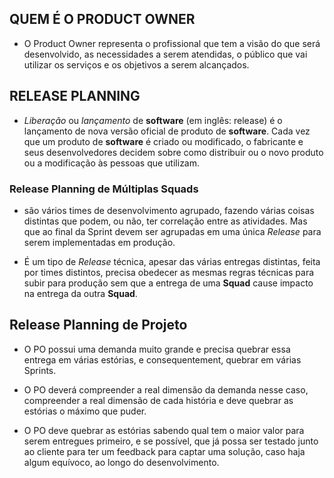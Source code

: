 ## QUEM É O PRODUCT OWNER
- O Product Owner representa o profissional que tem a visão do que será desenvolvido, as necessidades a serem atendidas, o público que vai utilizar os serviços e os objetivos a serem alcançados.

## RELEASE PLANNING
- *Liberação* ou *lançamento* de **software** (em inglês: release) é o lançamento de nova versão oficial de produto de **software**. Cada vez que um produto de **software** é criado ou modificado, o fabricante e seus desenvolvedores decidem sobre como distribuir ou o novo produto ou a modificação às pessoas que utilizam.

### Release Planning de Múltiplas Squads
- são vários times de desenvolvimento agrupado, fazendo várias coisas distintas que podem, ou não, ter correlação entre as atividades. Mas que ao final da Sprint devem ser agrupadas em uma única *Release* para serem implementadas em produção.

- É um tipo de *Release* técnica, apesar das várias entregas distintas, feita por times distintos, precisa obedecer as mesmas regras técnicas para subir para produção sem que a entrega de uma **Squad** cause impacto na entrega da outra **Squad**.

## Release Planning de Projeto
- O PO possui uma demanda muito grande e precisa quebrar essa entrega em várias estórias, e consequentement, quebrar em várias Sprints.

- O PO deverá compreender a real dimensão da demanda nesse caso, compreender a real dimensão de cada história e deve quebrar as estórias o máximo que puder.

- O PO deve quebrar as estórias sabendo qual tem o maior valor para serem entregues primeiro, e se possível, que já possa ser testado junto ao cliente para ter um feedback para captar uma solução, caso haja algum equívoco, ao longo do desenvolvimento.